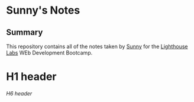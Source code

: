 # Sunny's Notes
## Summary
This repository contains all of the notes taken by [Sunny](https://github.com/Lepusconstructor) for the [Lighthouse Labs](https://www.lighthouselabs.ca) WEb Development Bootcamp.
# H1 header
###### H6 header
